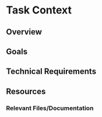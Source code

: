 # Task Context

## Overview

[//]: # 'Brief description of what you want to accomplish in this project.'

## Goals

[//]: # 'What you want to achieve.'

## Technical Requirements

[//]: # 'Technical constraints, performance needs, and implementation requirements.'

## Resources

[//]: # 'This is where you can mention online resources like Jira tickets, Confluence pages, or other URLs.'

### Relevant Files/Documentation

[//]: # '- Existing code files to reference'
[//]: # '- Configuration files'
[//]: # '- Internal documentation'
